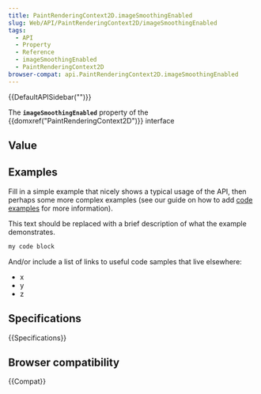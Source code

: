 ```yaml
---
title: PaintRenderingContext2D.imageSmoothingEnabled
slug: Web/API/PaintRenderingContext2D/imageSmoothingEnabled
tags:
  - API
  - Property
  - Reference
  - imageSmoothingEnabled
  - PaintRenderingContext2D
browser-compat: api.PaintRenderingContext2D.imageSmoothingEnabled
---
```

{{DefaultAPISidebar("")}}

The **`imageSmoothingEnabled`** property of the {{domxref("PaintRenderingContext2D")}} interface 

## Value



## Examples

Fill in a simple example that nicely shows a typical usage of the API, then perhaps some more complex examples (see our guide on how to add [code examples](/en-US/docs/MDN/Contribute/Structures/Code_examples) for more information).

This text should be replaced with a brief description of what the example demonstrates.

```js
my code block
```

And/or include a list of links to useful code samples that live elsewhere:

*   x
*   y
*   z

## Specifications

{{Specifications}}

## Browser compatibility

{{Compat}}


